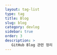```yaml
---
layout: tag-list
type: tag
title: Blog
slug: blog
category: devlog
sidebar: true
order: 3
description: >
   GitHub Blog 관련 정리
---
```

